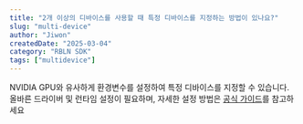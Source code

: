 ```yaml
---
title: "2개 이상의 디바이스를 사용할 때 특정 디바이스를 지정하는 방법이 있나요?"
slug: "multi-device"
author: "Jiwon"
createdDate: "2025-03-04"
category: "RBLN SDK"
tags: ["multidevice"]
---
```

NVIDIA GPU와 유사하게 환경변수를 설정하여 특정 디바이스를 지정할 수 있습니다. 올바른 드라이버 및 런타임 설정이 필요하며, 자세한 설정 방법은 <a href="https://docs.rbln.ai/ko/software/system_management/device_management.html?h=%ED%99%98%EA%B2%BD%EB%B3%80%EC%88%98#_2" class="underline">공식 가이드</a>를 참고하세요
